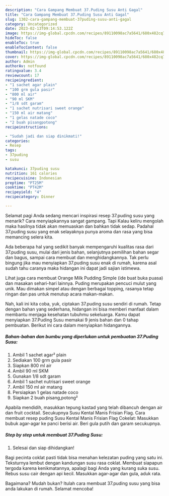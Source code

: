 ```yaml
---
description: "Cara Gampang Membuat 37.Puding Susu Anti Gagal"
title: "Cara Gampang Membuat 37.Puding Susu Anti Gagal"
slug: 1302-cara-gampang-membuat-37puding-susu-anti-gagal
category: Uncategorized
date: 2023-02-13T09:14:53.122Z
image: https://img-global.cpcdn.com/recipes/89110098ac7a5641/680x482cq70/37puding-susu-foto-resep-utama.jpg
hideToc: false
enableToc: true
enableTocContent: false
thumbnail: https://img-global.cpcdn.com/recipes/89110098ac7a5641/680x482cq70/37puding-susu-foto-resep-utama.jpg
cover: https://img-global.cpcdn.com/recipes/89110098ac7a5641/680x482cq70/37puding-susu-foto-resep-utama.jpg
author: Admin
authorAv: notfound
ratingvalue: 3.4
reviewcount: 17
recipeingredient:
- "1 sachet agar plain"
- "100 grm gula pasir"
- "800 ml air"
- "90 ml SKM"
- "1/8 sdt garam"
- "1 sachet nutrisari sweet orange"
- "150 ml air matang"
- "1 gelas natade coco"
- "2 buah pisangpotong"
recipeinstructions:

- "Sudah jadi dan siap dinikmati!"
categories:
- Resep
tags:
- 37puding
- susu

katakunci: 37puding susu 
nutrition: 161 calories
recipecuisine: Indonesian
preptime: "PT25M"
cooktime: "PT42M"
recipeyield: "4"
recipecategory: Dinner

---
```



Selamat pagi Anda sedang mencari inspirasi resep 37.puding susu yang menarik? Cara menyiapkannya sangat gampang. Tapi Kalau keliru mengolah maka hasilnya tidak akan memuaskan dan bahkan tidak sedap. Padahal 37.puding susu yang enak selayaknya punya aroma dan rasa yang bisa memancing selera kita.


Ada beberapa hal yang sedikit banyak mempengaruhi kualitas rasa dari 37.puding susu, mulai dari jenis bahan, selanjutnya pemilihan bahan segar dan bagus, sampai cara membuat dan menghidangkannya. Tak perlu bingung jika mau menyiapkan 37.puding susu enak di rumah, karena asal sudah tahu caranya maka hidangan ini dapat jadi sajian istimewa.

Lihat juga cara membuat Orange Milk Pudding Simple (ide buat buka puasa) dan masakan sehari-hari lainnya. Puding merupakan pencuci mulut yang unik. Mau dimakan simpel atau dengan berbagai topping, rasanya tetap ringan dan pas untuk menutup acara makan-makan.


Nah, kali ini kita coba, yuk, ciptakan 37.puding susu sendiri di rumah. Tetap dengan bahan yang sederhana, hidangan ini bisa memberi manfaat dalam membantu menjaga kesehatan tubuhmu sekeluarga. Kamu dapat menyiapkan 37.Puding Susu memakai 9 jenis bahan dan 0 tahap pembuatan. Berikut ini cara dalam menyiapkan hidangannya.

<!--inarticleads1-->

##### Bahan-bahan dan bumbu yang diperlukan untuk pembuatan 37.Puding Susu:

1. Ambil 1 sachet agar² plain
1. Sediakan 100 grm gula pasir
1. Siapkan 800 ml air
1. Ambil 90 ml SKM
1. Gunakan 1/8 sdt garam
1. Ambil 1 sachet nutrisari sweet orange
1. Ambil 150 ml air matang
1. Persiapkan 1 gelas natade coco
1. Siapkan 2 buah pisang,potong²


Apabila mendidih, masukkan tepung kastad yang telah dibancuh dengan air dan fruit cocktail. Secukupnya Susu Kental Manis Frisian Flag. Cara membuat resep puding Susu Kental Manis Frisian Flag Cokelat: Masukkan bubuk agar-agar ke panci berisi air. Beri gula putih dan garam secukupnya. 

<!--inarticleads2-->

##### Step by step untuk membuat 37.Puding Susu:


1. Selesai dan siap dihidangkan!

Bagi pecinta coklat pasti tidak bisa menahan kelezatan puding yang satu ini. Teksturnya lembut dengan kandungan susu rasa coklat. Membuat siapapun tergoda karena kenikmatannya, apalagi bagi Anda yang kurang suka susu. Rebus susu cair dengan api kecil. Masukkan agar-agar dan gula, aduk rata. 

Bagaimana? Mudah bukan? Itulah cara membuat 37.puding susu yang bisa anda lakukan di rumah. Selamat mencoba!
